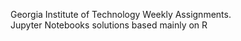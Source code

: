 Georgia Institute of Technology Weekly Assignments. <br />
Jupyter Notebooks solutions based mainly on R
